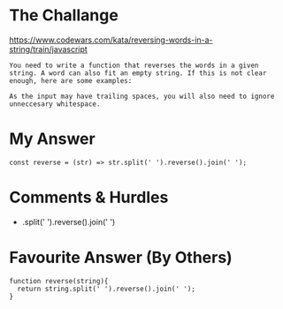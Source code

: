 # The Challange

https://www.codewars.com/kata/reversing-words-in-a-string/train/javascript
```
You need to write a function that reverses the words in a given string. A word can also fit an empty string. If this is not clear enough, here are some examples:

As the input may have trailing spaces, you will also need to ignore unneccesary whitespace.
```

# My Answer

```
const reverse = (str) => str.split(' ').reverse().join(' ');
```

# Comments & Hurdles

* .split(' ').reverse().join(' ')

# Favourite Answer (By Others)
```
function reverse(string){
  return string.split(' ').reverse().join(' ');
}
```